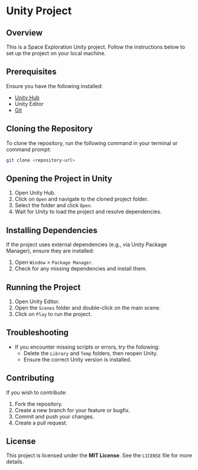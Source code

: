 # Unity Project

## Overview
This is a Space Exploration Unity project. Follow the instructions below to set up the project on your local machine.

## Prerequisites
Ensure you have the following installed:
- [Unity Hub](https://unity.com/download)
- Unity Editor
- [Git](https://git-scm.com/downloads)

## Cloning the Repository
To clone the repository, run the following command in your terminal or command prompt:
```sh
git clone <repository-url>
```

## Opening the Project in Unity
1. Open Unity Hub.
2. Click on `Open` and navigate to the cloned project folder.
3. Select the folder and click `Open`.
4. Wait for Unity to load the project and resolve dependencies.

## Installing Dependencies
If the project uses external dependencies (e.g., via Unity Package Manager), ensure they are installed:
1. Open `Window` > `Package Manager`.
2. Check for any missing dependencies and install them.

## Running the Project
1. Open Unity Editor.
2. Open the `Scenes` folder and double-click on the main scene.
3. Click on `Play` to run the project.

## Troubleshooting
- If you encounter missing scripts or errors, try the following:
  - Delete the `Library` and `Temp` folders, then reopen Unity.
  - Ensure the correct Unity version is installed.

## Contributing
If you wish to contribute:
1. Fork the repository.
2. Create a new branch for your feature or bugfix.
3. Commit and push your changes.
4. Create a pull request.

## **License**  
This project is licensed under the **MIT License**. See the `LICENSE` file for more details.
